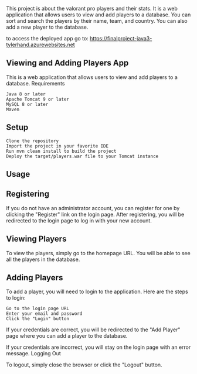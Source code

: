 This project is about the valorant pro players and their stats. It is a web application that allows users to view and add players to a database.
You can sort and search the players by their name, team, and country. You can also add a new player to the database.

to access the deployed app go to: https://finalproject-java3-tylerhand.azurewebsites.net

## Viewing and Adding Players App

This is a web application that allows users to view and add players to a database.
Requirements

    Java 8 or later
    Apache Tomcat 9 or later
    MySQL 8 or later
    Maven

## Setup

    Clone the repository
    Import the project in your favorite IDE
    Run mvn clean install to build the project
    Deploy the target/players.war file to your Tomcat instance

## Usage

## Registering

If you do not have an administrator account, you can register for one by clicking the "Register" link on the login page. After registering, you will be redirected to the login page to log in with your new account.


## Viewing Players

To view the players, simply go to the homepage URL. You will be able to see all the players in the database.
## Adding Players

To add a player, you will need to login to the application. Here are the steps to login:

    Go to the login page URL
    Enter your email and password
    Click the "Login" button

If your credentials are correct, you will be redirected to the "Add Player" page where you can add a player to the database.

If your credentials are incorrect, you will stay on the login page with an error message.
Logging Out

To logout, simply close the browser or click the "Logout" button.
